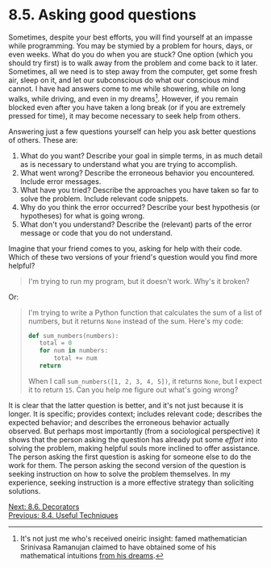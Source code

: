 # 8.5. Asking good questions

Sometimes, despite your best efforts, you will find yourself at an impasse while programming. You may be stymied by a
problem for hours, days, or even weeks. What do you do when you are stuck? One option (which you should try first) is to
walk away from the problem and come back to it later. Sometimes, all we need is to step away from the computer, get some
fresh air, sleep on it, and let our subconscious do what our conscious mind cannot. I have had answers come to me while
showering, while on long walks, while driving, and even in my dreams[^1]. However, if you remain blocked even after you
have taken a long break (or if you are extremely pressed for time), it may become necessary to seek help from others.

Answering just a few questions yourself can help you ask better questions of others. These are:

1. What do you want? Describe your goal in simple terms, in as much detail as is necessary to understand what you are
   trying to accomplish.
2. What went wrong? Describe the erroneous behavior you encountered. Include error messages.
3. What have you tried? Describe the approaches you have taken so far to solve the problem. Include relevant code
   snippets.
4. Why do you think the error occurred? Describe your best hypothesis (or hypotheses) for what is going wrong.
5. What don't you understand? Describe the (relevant) parts of the error message or code that you do not understand.

Imagine that your friend comes to you, asking for help with their code. Which of these two versions of your friend's
question would you find more helpful?

> I'm trying to run my program, but it doesn't work. Why's it broken?

Or:

> I'm trying to write a Python function that calculates the sum of a list of numbers,
> but it returns `None` instead of the sum. Here's my code:
>
> ```python
> def sum_numbers(numbers):
>    total = 0
>    for num in numbers:
>        total += num
>    return
> ```
>
> When I call `sum_numbers([1, 2, 3, 4, 5])`, it returns `None`, but I expect it to return `15`.
> Can you help me figure out what's going wrong?

It is clear that the latter question is better, and it's not just because it is longer. It is specific; provides
context; includes relevant code; describes the expected behavior; and describes the erroneous behavior actually
observed. But perhaps most importantly (from a sociological perspective) it shows that the person asking the question
has already put some _effort_ into solving the problem, making helpful souls more inclined to offer assistance. The
person asking the first question is asking for someone else to do the work for them. The person asking the second
version of the question is seeking instruction on how to solve the problem themselves. In my experience, seeking
instruction is a more effective strategy than soliciting solutions.

[^1]:
    It's not just me who's received oneiric insight: famed mathematician Srinivasa Ramanujan claimed to have obtained
    some of his mathematical intuitions [from his
    dreams](https://www.huffpost.com/entry/ramanujans-mock-modular-forms_n_2371680).

[Next: 8.6. Decorators](8.6.%20Decorators.md)<br>
[Previous: 8.4. Useful Techniques](8.4.%20Useful%20Techniques.md)
